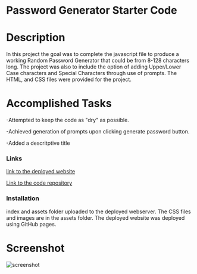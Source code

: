 # Password Generator Starter Code


# Description
In this project the goal was to complete the javascript file to produce a working Random Password Generator that could be from 8-128 characters long. The project was also to include the option of adding Upper/Lower Case characters and Special Characters through use of prompts. The HTML, and CSS files were provided for the project.

# Accomplished Tasks

-Attempted to keep the code as "dry" as possible.

-Achieved generation of prompts upon clicking generate password button.

-Added a descritptive title

### Links

[link to the deployed website](https://warwac.github.io/Password-Randomizer/)

[Link to the code repository](https://github.com/warwac/Password-Randomizer)

### Installation
index and assets folder uploaded to the deployed webserver. The CSS files and images are in the assets folder. The deployed website was deployed using GitHub pages.

# Screenshot

![screenshot](https://warwac.github.io/Password-Randomizer/)



